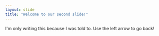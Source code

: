 ```yaml
---
layout: slide
title: "Welcome to our second slide!"
---
```

I'm only writing this because I was told to.
Use the left arrow to go back!
